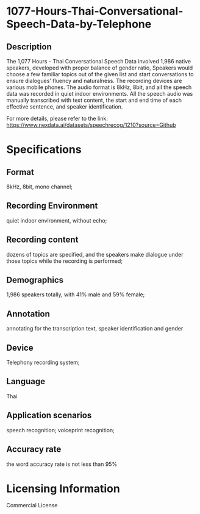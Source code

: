 # 1077-Hours-Thai-Conversational-Speech-Data-by-Telephone

## Description
The 1,077 Hours - Thai Conversational Speech Data involved 1,986 native speakers, developed with proper balance of gender ratio, Speakers would choose a few familiar topics out of the given list and start conversations to ensure dialogues' fluency and naturalness. The recording devices are various mobile phones. The audio format is 8kHz, 8bit, and all the speech data was recorded in quiet indoor environments. All the speech audio was manually transcribed with text content, the start and end time of each effective sentence, and speaker identification.

For more details, please refer to the link: https://www.nexdata.ai/datasets/speechrecog/1210?source=Github


# Specifications
## Format
8kHz, 8bit, mono channel;
## Recording Environment
quiet indoor environment, without echo;
## Recording content
dozens of topics are specified, and the speakers make dialogue under those topics while the recording is performed;
## Demographics
1,986 speakers totally, with 41% male and 59% female;
## Annotation
annotating for the transcription text, speaker identification and gender
## Device
Telephony recording system;
## Language
Thai
## Application scenarios
speech recognition; voiceprint recognition;
## Accuracy rate
the word accuracy rate is not less than 95%

# Licensing Information
Commercial License
